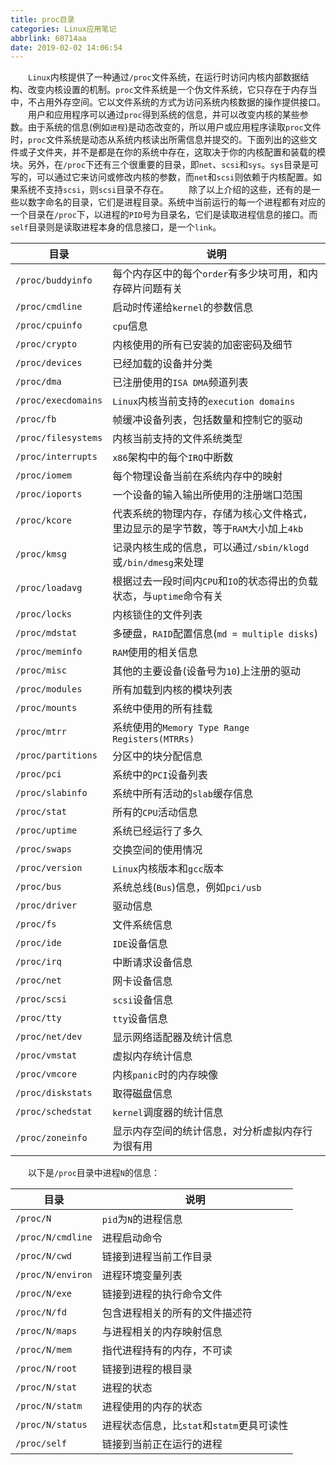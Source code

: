 ```yaml
---
title: proc目录
categories: Linux应用笔记
abbrlink: 60714aa
date: 2019-02-02 14:06:54
---
```

&emsp;&emsp;`Linux`内核提供了一种通过`/proc`文件系统，在运行时访问内核内部数据结构、改变内核设置的机制。`proc`文件系统是一个伪文件系统，它只存在于内存当中，不占用外存空间。它以文件系统的方式为访问系统内核数据的操作提供接口。
&emsp;&emsp;用户和应用程序可以通过`proc`得到系统的信息，并可以改变内核的某些参数。由于系统的信息(例如`进程`)是动态改变的，所以用户或应用程序读取`proc`文件时，`proc`文件系统是动态从系统内核读出所需信息并提交的。下面列出的这些文件或子文件夹，并不是都是在你的系统中存在，这取决于你的内核配置和装载的模块。另外，在`/proc`下还有三个很重要的目录，即`net`、`scsi`和`sys`。`sys`目录是可写的，可以通过它来访问或修改内核的参数，而`net`和`scsi`则依赖于内核配置。如果系统不支持`scsi`，则`scsi`目录不存在。
&emsp;&emsp;除了以上介绍的这些，还有的是一些以数字命名的目录，它们是进程目录。系统中当前运行的每一个进程都有对应的一个目录在`/proc`下，以进程的`PID`号为目录名，它们是读取进程信息的接口。而`self`目录则是读取进程本身的信息接口，是一个`link`。

目录                | 说明
--------------------|-----
`/proc/buddyinfo`   | 每个内存区中的每个`order`有多少块可用，和内存碎片问题有关
`/proc/cmdline`     | 启动时传递给`kernel`的参数信息
`/proc/cpuinfo`     | `cpu`信息
`/proc/crypto`      | 内核使用的所有已安装的加密密码及细节
`/proc/devices`     | 已经加载的设备并分类
`/proc/dma`         | 已注册使用的`ISA DMA`频道列表
`/proc/execdomains` | `Linux`内核当前支持的`execution domains`
`/proc/fb`          | 帧缓冲设备列表，包括数量和控制它的驱动
`/proc/filesystems` | 内核当前支持的文件系统类型
`/proc/interrupts`  | `x86`架构中的每个`IRQ`中断数
`/proc/iomem`       | 每个物理设备当前在系统内存中的映射
`/proc/ioports`     | 一个设备的输入输出所使用的注册端口范围
`/proc/kcore`       | 代表系统的物理内存，存储为核心文件格式，里边显示的是字节数，等于`RAM`大小加上`4kb`
`/proc/kmsg`        | 记录内核生成的信息，可以通过`/sbin/klogd`或`/bin/dmesg`来处理
`/proc/loadavg`     | 根据过去一段时间内`CPU`和`IO`的状态得出的负载状态，与`uptime`命令有关
`/proc/locks`       | 内核锁住的文件列表
`/proc/mdstat`      | 多硬盘，`RAID`配置信息(`md = multiple disks`)
`/proc/meminfo`     | `RAM`使用的相关信息
`/proc/misc`        | 其他的主要设备(设备号为`10`)上注册的驱动
`/proc/modules`     | 所有加载到内核的模块列表
`/proc/mounts`      | 系统中使用的所有挂载
`/proc/mtrr`        | 系统使用的`Memory Type Range Registers(MTRRs)`
`/proc/partitions`  | 分区中的块分配信息
`/proc/pci`         | 系统中的`PCI`设备列表
`/proc/slabinfo`    | 系统中所有活动的`slab`缓存信息
`/proc/stat`        | 所有的`CPU`活动信息
`/proc/uptime`      | 系统已经运行了多久
`/proc/swaps`       | 交换空间的使用情况
`/proc/version`     | `Linux`内核版本和`gcc`版本
`/proc/bus`         | 系统总线(`Bus`)信息，例如`pci/usb`
`/proc/driver`      | 驱动信息
`/proc/fs`          | 文件系统信息
`/proc/ide`         | `IDE`设备信息
`/proc/irq`         | 中断请求设备信息
`/proc/net`         | 网卡设备信息
`/proc/scsi`        | `scsi`设备信息
`/proc/tty`         | `tty`设备信息
`/proc/net/dev`     | 显示网络适配器及统计信息
`/proc/vmstat`      | 虚拟内存统计信息
`/proc/vmcore`      | 内核`panic`时的内存映像
`/proc/diskstats`   | 取得磁盘信息
`/proc/schedstat`   | `kernel`调度器的统计信息
`/proc/zoneinfo`    | 显示内存空间的统计信息，对分析虚拟内存行为很有用

&emsp;&emsp;以下是`/proc`目录中进程`N`的信息：

目录              | 说明
------------------|-----
`/proc/N`         | `pid`为`N`的进程信息
`/proc/N/cmdline` | 进程启动命令
`/proc/N/cwd`     | 链接到进程当前工作目录
`/proc/N/environ` | 进程环境变量列表
`/proc/N/exe`     | 链接到进程的执行命令文件
`/proc/N/fd`      | 包含进程相关的所有的文件描述符
`/proc/N/maps`    | 与进程相关的内存映射信息
`/proc/N/mem`     | 指代进程持有的内存，不可读
`/proc/N/root`    | 链接到进程的根目录
`/proc/N/stat`    | 进程的状态
`/proc/N/statm`   | 进程使用的内存的状态
`/proc/N/status`  | 进程状态信息，比`stat`和`statm`更具可读性
`/proc/self`      | 链接到当前正在运行的进程